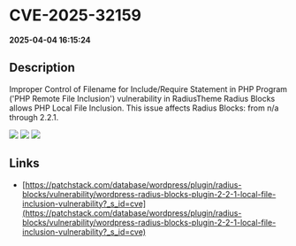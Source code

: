 # CVE-2025-32159

**2025-04-04 16:15:24**

## Description
Improper Control of Filename for Include/Require Statement in PHP Program ('PHP Remote File Inclusion') vulnerability in RadiusTheme Radius Blocks allows PHP Local File Inclusion. This issue affects Radius Blocks: from n/a through 2.2.1.

![](https://img.shields.io/static/v1?label=Score&message=7.5&color=red)
![](https://img.shields.io/static/v1?label=Severity&message=HIGH&color=red)
![](https://img.shields.io/static/v1?label=CWE&message=RFI&color=green)

## Links
- [https://patchstack.com/database/wordpress/plugin/radius-blocks/vulnerability/wordpress-radius-blocks-plugin-2-2-1-local-file-inclusion-vulnerability?_s_id=cve](https://patchstack.com/database/wordpress/plugin/radius-blocks/vulnerability/wordpress-radius-blocks-plugin-2-2-1-local-file-inclusion-vulnerability?_s_id=cve)
